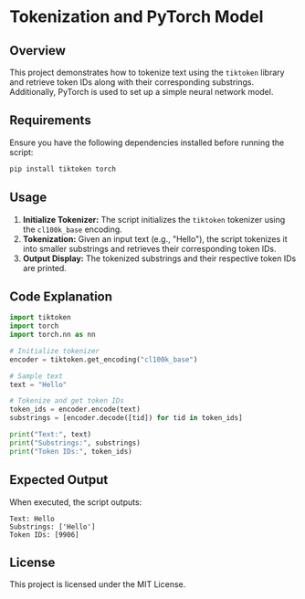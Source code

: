 # Tokenization and PyTorch Model

## Overview
This project demonstrates how to tokenize text using the `tiktoken` library and retrieve token IDs along with their corresponding substrings. Additionally, PyTorch is used to set up a simple neural network model.

## Requirements
Ensure you have the following dependencies installed before running the script:

```sh
pip install tiktoken torch
```

## Usage
1. **Initialize Tokenizer:** The script initializes the `tiktoken` tokenizer using the `cl100k_base` encoding.
2. **Tokenization:** Given an input text (e.g., "Hello"), the script tokenizes it into smaller substrings and retrieves their corresponding token IDs.
3. **Output Display:** The tokenized substrings and their respective token IDs are printed.

## Code Explanation
```python
import tiktoken
import torch
import torch.nn as nn

# Initialize tokenizer
encoder = tiktoken.get_encoding("cl100k_base")

# Sample text
text = "Hello"

# Tokenize and get token IDs
token_ids = encoder.encode(text)
substrings = [encoder.decode([tid]) for tid in token_ids]

print("Text:", text)
print("Substrings:", substrings)
print("Token IDs:", token_ids)
```

## Expected Output
When executed, the script outputs:
```
Text: Hello
Substrings: ['Hello']
Token IDs: [9906]
```

## License
This project is licensed under the MIT License.

